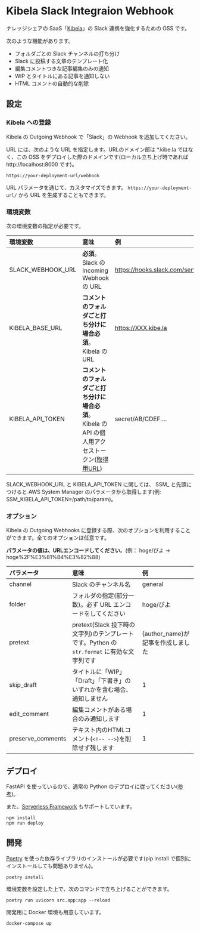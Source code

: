 # Kibela Slack Integraion Webhook

ナレッジシェアの SaaS「[Kibela](https://kibe.la/)」の Slack 連携を強化するための OSS です。

次のような機能があります。

- フォルダごとの Slack チャンネルの打ち分け
- Slack に投稿する文章のテンプレート化
- 編集コメントつきな記事編集のみの通知
- WIP とタイトルにある記事を通知しない
- HTML コメントの自動的な削除

## 設定

### Kibela への登録

Kibela の Outgoing Webhook で「Slack」の Webhook を追加してください。

URL には、次のような URL を指定します。URLのドメイン部は *.kibe.la ではなく、この OSS をデプロイした際のドメインです(ローカル立ち上げ時であれば http://localhost:8000 です)。

`https://your-deployment-url/webhook`

URL パラメータを通じて、カスタマイズできます。 `https://your-deployment-url/` から URL を生成することもできます。

### 環境変数

次の環境変数の指定が必要です。

|環境変数|意味|例|
|:---|:---|:---|
|SLACK_WEBHOOK_URL|**必須**。Slack の Incoming Webhook の URL|https://hooks.slack.com/services/ABCDEF...|
|KIBELA_BASE_URL|**コメントのフォルダごと打ち分けに場合必須**。Kibela の URL|https://XXX.kibe.la|
|KIBELA_API_TOKEN|**コメントのフォルダごと打ち分けに場合必須**。Kibela の API の個人用アクセストークン([取得用URL](https://my.kibe.la/settings/access_tokens))|secret/AB/CDEF....|

SLACK_WEBHOOK_URL と KIBELA_API_TOKEN に関しては、 SSM_ と先頭につけると AWS System Manager のパラメータから取得します(例: SSM_KIBELA_API_TOKEN=/path/to/param)。

### オプション

Kibela の Outgoing Webhooks に登録する際、次のオプションを利用することができます。全てのオプションは任意です。

**パラメータの値は、URLエンコードしてください**。(例： hoge/ぴよ → hoge%2F%E3%81%B4%E3%82%88)

|パラメータ|意味|例|
|:---|:---|:---|
|channel|Slack のチャンネル名|general|
|folder|フォルダの指定(部分一致)。必ず URL エンコードをしてください|hoge/ぴよ|
|pretext|pretext(Slack 投下時の文字列)のテンプレートです。Python の `str.format` に有効な文字列です|{author_name}が記事を作成しました|
|skip_draft|タイトルに「WIP」「Draft」「下書き」のいずれかを含む場合、通知しません|1|
|edit_comment|編集コメントがある場合のみ通知します|1|
|preserve_comments|テキスト内のHTMLコメント(`<!-- -->`)を削除せず残します|1|

## デプロイ

FastAPI を使っているので、通常の Python のデプロイに従ってください([参考](https://fastapi.tiangolo.com/deployment/))。

また、[Serverless Framework](https://www.serverless.com/) もサポートしています。

```
npm install
npm run deploy
```

## 開発

[Poetry](https://python-poetry.org/) を使った依存ライブラリのインストールが必要です(pip install で個別にインストールしても問題ありません)。

```
poetry install
```

環境変数を設定した上で、次のコマンドで立ち上げることができます。

```
poetry run uvicorn src.app:app --reload    
```

開発用に Docker 環境も用意しています。

```
docker-compose up
```

